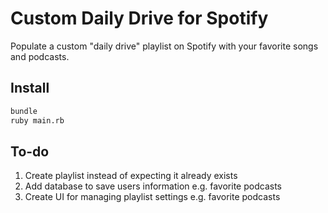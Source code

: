 # Custom Daily Drive for Spotify

Populate a custom "daily drive" playlist on Spotify with your favorite songs and podcasts.

## Install

```bash
bundle
ruby main.rb
```
## To-do

1. Create playlist instead of expecting it already exists
1. Add database to save users information e.g. favorite podcasts
1. Create UI for managing playlist settings e.g. favorite podcasts